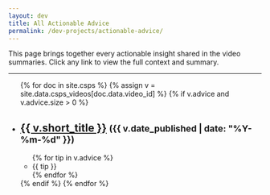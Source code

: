 ```yaml
---
layout: dev 
title: All Actionable Advice
permalink: /dev-projects/actionable-advice/
---
```


This page brings together every actionable insight shared in the video summaries. Click any link to view the full context and summary.

---

<!--<ul>
  {% for summary in site.dev-projects %} 
    {% if summary.advice %}
      {% for item in summary.advice %}
        <li>
          {{ item }}<br>
          <small>From: <a href="{{ summary.url }}">{{ summary.title }}</a></small>
        </li>
      {% endfor %}
    {% endif %}
  {% endfor %}
</ul>
-->

<ul class="all-advice">
  {% for doc in site.csps %}
    {% assign v = site.data.csps_videos[doc.data.video_id] %}
    {% if v.advice and v.advice.size > 0 %}
      <li class="video-block">
        <h2>
          <!-- use doc.url instead of reconstructing from date+slug -->
          <a href="{{ doc.url }}">{{ v.short_title }}</a>
          <small>({{ v.date_published | date: "%Y-%m-%d" }})</small>
        </h2>
        <ul>
          {% for tip in v.advice %}
            <li>{{ tip }}</li>
          {% endfor %}
        </ul>
      </li>
    {% endif %}
  {% endfor %}
</ul>